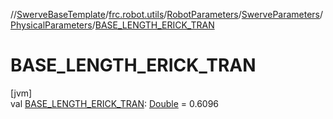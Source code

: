 //[SwerveBaseTemplate](../../../../../index.md)/[frc.robot.utils](../../../index.md)/[RobotParameters](../../index.md)/[SwerveParameters](../index.md)/[PhysicalParameters](index.md)/[BASE_LENGTH_ERICK_TRAN](-b-a-s-e_-l-e-n-g-t-h_-e-r-i-c-k_-t-r-a-n.md)

# BASE_LENGTH_ERICK_TRAN

[jvm]\
val [BASE_LENGTH_ERICK_TRAN](-b-a-s-e_-l-e-n-g-t-h_-e-r-i-c-k_-t-r-a-n.md): [Double](https://kotlinlang.org/api/latest/jvm/stdlib/kotlin/-double/index.html) = 0.6096
